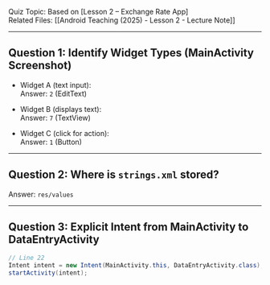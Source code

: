 Quiz Topic: Based on [Lesson 2 – Exchange Rate App]  
Related Files: [[Android Teaching (2025) - Lesson 2 - Lecture Note]]

---

## Question 1: Identify Widget Types (MainActivity Screenshot)

- Widget A (text input):  
  Answer: `2` (EditText)

- Widget B (displays text):  
  Answer: `7` (TextView)

- Widget C (click for action):  
  Answer: `1` (Button)

---

## Question 2: Where is `strings.xml` stored?

Answer: `res/values`

---

## Question 3: Explicit Intent from MainActivity to DataEntryActivity

```java
// Line 22
Intent intent = new Intent(MainActivity.this, DataEntryActivity.class);
startActivity(intent);
